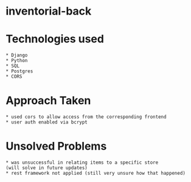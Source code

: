 # inventorial-back

# Technologies used
    * Django
    * Python
    * SQL
    * Postgres
    * CORS

# Approach Taken
    * used cors to allow access from the corresponding frontend
    * user auth enabled via bcrypt

# Unsolved Problems
    * was unsuccessful in relating items to a specific store
    (will solve in future updates)
    * rest framework not applied (still very unsure how that happened)
